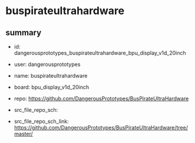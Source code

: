 # buspirateultrahardware
 
## summary 
* id: dangerousprototypes_buspirateultrahardware_bpu_display_v1d_20inch
* user: dangerousprototypes
* name: buspirateultrahardware
* board: bpu_display_v1d_20inch
* repo: https://github.com/DangerousPrototypes/BusPirateUltraHardware



* src_file_repo_sch: 
* src_file_repo_sch_link: https://github.com/DangerousPrototypes/BusPirateUltraHardware/tree/master/




